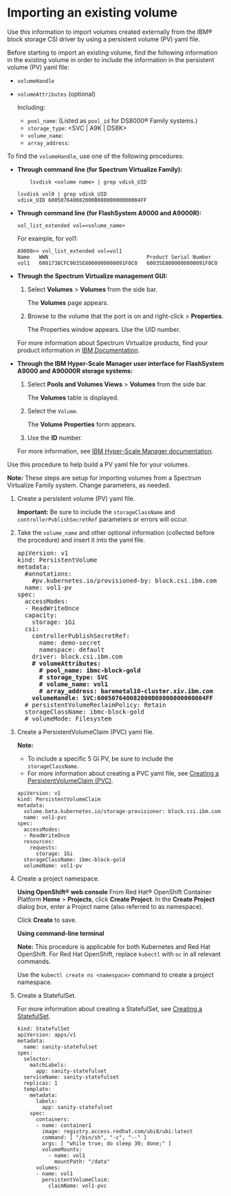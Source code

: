 # Importing an existing volume

Use this information to import volumes created externally from the IBM® block storage CSI driver by using a persistent volume (PV) yaml file.

Before starting to import an existing volume, find the following information in the existing volume in order to include the information in the persistent volume (PV) yaml file:

-   `volumeHandle`
-   `volumeAttributes` (optional)

    Including:

    -   `pool_name`:_<Name of Pool where volume is located>_ (Listed as `pool_id` for DS8000® Family systems.)
    -   `storage_type`: <SVC | A9K | DS8K>
    -   `volume_name`:_<Volume name>_
    -   `array_address`:_<Array address>_

To find the `volumeHandle`, use one of the following procedures:

-   **Through command line (for Spectrum Virtualize Family):**

    `    lsvdisk <volume name> | grep vdisk_UID`

    ```screen
    lsvdisk vol0 | grep vdisk_UID
    vdisk_UID 600507640082000B08000000000004FF
    ```

-    **Through command line (for FlashSystem A9000 and A9000R):**

      `vol_list_extended vol=<volume_name>`
    

      For example, for vol1:

       ```screen
       A9000>> vol_list_extended vol=vol1
       Name   WWN                                Product Serial Number     
       vol1   6001738CFC9035E8000000000091F0C0   60035E8000000000091F0C0 
       ```

-   **Through the Spectrum Virtualize management GUI:**

    1.  Select **Volumes** > **Volumes** from the side bar.

        The **Volumes** page appears.

    2.  Browse to the volume that the port is on and right-click > **Properties**.

        The Properties window appears. Use the UID number.

    For more information about Spectrum Virtualize products, find your product information in [IBM Documentation](https://www.ibm.com/docs/).

-   **Through the IBM Hyper-Scale Manager user interface for FlashSystem A9000 and A90000R storage systems:**

    1.  Select **Pools and Volumes Views** > **Volumes** from the side bar.

        The **Volumes** table is displayed.

    2.  Select the `Volume`.

        The **Volume Properties** form appears.

    3.  Use the **ID** number.
    
    For more information, see [IBM Hyper-Scale Manager documentation](https://www.ibm.com/docs/en/hyper-scale-manager/).


Use this procedure to help build a PV yaml file for your volumes.

**Note:** These steps are setup for importing volumes from a Spectrum Virtualize Family system. Change parameters, as needed.

1.  Create a persistent volume (PV) yaml file.

    **Important:** Be sure to include the `storageClassName` and `controllerPublishSecretRef` parameters or errors will occur.

2.  Take the `volume_name` and other optional information (collected before the procedure) and insert it into the yaml file.

    <pre>
    apiVersion: v1
    kind: PersistentVolume
    metadata:
      #annotations:
        #pv.kubernetes.io/provisioned-by: block.csi.ibm.com
      name: vol1-pv
    spec:
      accessModes:
      - ReadWriteOnce
      capacity:
        storage: 1Gi
      csi:
        controllerPublishSecretRef:
          name: demo-secret
          namespace: default
        driver: block.csi.ibm.com
        <b># volumeAttributes:
          # pool_name: ibmc-block-gold
          # storage_type: SVC
          # volume_name: vol1
          # array_address: baremetal10-cluster.xiv.ibm.com
        volumeHandle: SVC:600507640082000B08000000000004FF</b>
      # persistentVolumeReclaimPolicy: Retain
      storageClassName: ibmc-block-gold
      # volumeMode: Filesystem
    </pre>

3.  Create a PersistentVolumeClaim (PVC) yaml file.

    **Note:**

    -   To include a specific 5 Gi PV, be sure to include the `storageClassName`.
    -   For more information about creating a PVC yaml file, see [Creating a PersistentVolumeClaim (PVC)](csi_ug_config_create_pvc.md).
    
    ```screen
    apiVersion: v1
    kind: PersistentVolumeClaim
    metadata:
      volume.beta.kubernetes.io/storage-provisioner: block.csi.ibm.com
      name: vol1-pvc
    spec:
      accessModes:
      - ReadWriteOnce
      resources:
        requests:
          storage: 1Gi
      storageClassName: ibmc-block-gold
      volumeName: vol1-pv
    ```

4.  Create a project namespace.

    **Using OpenShift® web console**
      From Red Hat® OpenShift Container Platform **Home** > **Projects**, click **Create Project**. In the **Create Project** dialog box, enter a Project name (also referred to as namespace).

    Click **Create** to save.

    **Using command-line terminal**
    
    **Note:** This procedure is applicable for both Kubernetes and Red Hat OpenShift. For Red Hat OpenShift, replace `kubectl` with `oc` in all relevant commands.

    Use the `kubectl create ns <namespace>` command to create a project namespace.

5.  Create a StatefulSet.

    For more information about creating a StatefulSet, see [Creating a StatefulSet](csi_ug_config_create_statefulset.md).

    ```screen
    kind: StatefulSet
    apiVersion: apps/v1
    metadata:
      name: sanity-statefulset
    spec:
      selector:
        matchLabels:
          app: sanity-statefulset
      serviceName: sanity-statefulset
      replicas: 1
      template:
        metadata:
          labels:
            app: sanity-statefulset
        spec:
          containers:
          - name: container1
            image: registry.access.redhat.com/ubi8/ubi:latest
            command: [ "/bin/sh", "-c", "--" ]
            args: [ "while true; do sleep 30; done;" ]
            volumeMounts:
              - name: vol1
                mountPath: "/data"
          volumes:
          - name: vol1
            persistentVolumeClaim:
              claimName: vol1-pvc
    
    ```


